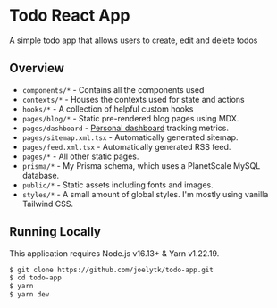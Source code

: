 # Todo React App

A simple todo app that allows users to create, edit and delete todos

## Overview

- `components/*` - Contains all the components used
- `contexts/*` - Houses the contexts used for state and actions
- `hooks/*` - A collection of helpful custom hooks
- `pages/blog/*` - Static pre-rendered blog pages using MDX.
- `pages/dashboard` - [Personal dashboard](https://leerob.io/dashboard) tracking metrics.
- `pages/sitemap.xml.tsx` - Automatically generated sitemap.
- `pages/feed.xml.tsx` - Automatically generated RSS feed.
- `pages/*` - All other static pages.
- `prisma/*` - My Prisma schema, which uses a PlanetScale MySQL database.
- `public/*` - Static assets including fonts and images.
- `styles/*` - A small amount of global styles. I'm mostly using vanilla Tailwind CSS.

## Running Locally

This application requires Node.js v16.13+ & Yarn v1.22.19.

```bash
$ git clone https://github.com/joelytk/todo-app.git
$ cd todo-app
$ yarn
$ yarn dev
```
